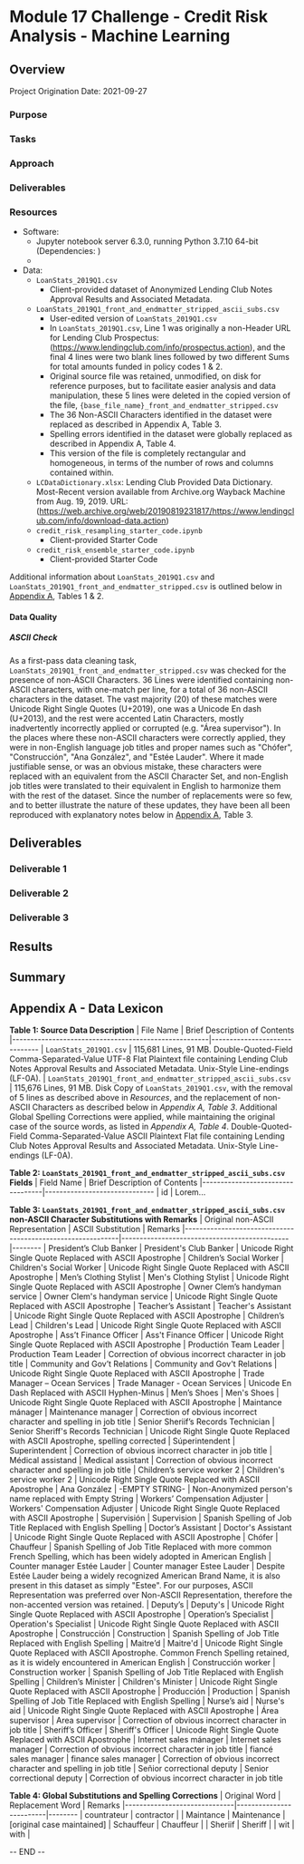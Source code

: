 # Module 17 Challenge - Credit Risk Analysis - Machine Learning

## Overview

Project Origination Date: 2021-09-27

### Purpose



### Tasks



### Approach



### Deliverables



### Resources

- Software:
	- Jupyter notebook server 6.3.0, running Python 3.7.10 64-bit (Dependencies: )
	- 
- Data:
	- `LoanStats_2019Q1.csv`
		- Client-provided dataset of Anonymized Lending Club Notes Approval Results and Associated Metadata.
	- `LoanStats_2019Q1_front_and_endmatter_stripped_ascii_subs.csv`
		- User-edited version of `LoanStats_2019Q1.csv`
		- In `LoanStats_2019Q1.csv`, Line 1 was originally a non-Header URL for Lending Club Prospectus: (https://www.lendingclub.com/info/prospectus.action), and the final 4 lines
		were two blank lines followed by two different Sums for total amounts funded in policy codes 1 & 2.
		- Original source file was retained, unmodified, on disk for reference purposes, but to facilitate easier analysis and data manipulation, these 5 lines were deleted in
		the copied version of the file, `{base_file_name}_front_and_endmatter_stripped.csv`
		- The 36 Non-ASCII Characters identified in the dataset were replaced as described in Appendix A, Table 3.
		- Spelling errors identified in the dataset were globally replaced as described in Appendix A, Table 4.
		- This version of the file is completely rectangular and homogeneous, in terms of the number of rows and columns contained within.
	- `LCDataDictionary.xlsx`: Lending Club Provided Data Dictionary. Most-Recent version available from Archive.org Wayback Machine from Aug. 19, 2019.
	URL: (https://web.archive.org/web/20190819231817/https://www.lendingclub.com/info/download-data.action)
	- `credit_risk_resampling_starter_code.ipynb`
		- Client-provided Starter Code
	- `credit_risk_ensemble_starter_code.ipynb`
		- Client-provided Starter Code
	  
Additional information about `LoanStats_2019Q1.csv` and `LoanStats_2019Q1_front_and_endmatter_stripped.csv` is outlined below in [Appendix A](#appendix-a---data-lexicon), Tables 1 & 2.
                                            
#### Data Quality                           

##### ASCII Check

As a first-pass data cleaning task, `LoanStats_2019Q1_front_and_endmatter_stripped.csv` was checked for the presence of non-ASCII Characters. 36 Lines were identified containing non-ASCII characters, with one-match per line, for a total of 36 non-ASCII characters in the dataset. The vast majority (20) of these matches were Unicode Right Single Quotes (U+2019), one was a Unicode En dash (U+2013), and the rest were accented Latin Characters, mostly inadvertently incorrectly applied or corrupted (e.g. "Área supervisor"). In the places where these non-ASCII characters were correctly applied, they were in non-English language job titles and proper names such as "Chófer", "Construcción", "Ana González", and "Estée Lauder". Where it made justifiable sense, or was an obvious mistake, these characters were replaced with an equivalent from the ASCII Character Set, and non-English job titles were translated to their equivalent in English to harmonize them with the rest of the dataset. Since the number of replacements were so few, and to better illustrate the nature of these updates, they have been all been reproduced with explanatory notes below in [Appendix A](#appendix-a---data-lexicon), Table 3.

## Deliverables

### Deliverable 1



### Deliverable 2



### Deliverable 3




## Results



## Summary


## Appendix A - Data Lexicon

**Table 1: Source Data Description**
| File Name                                            | Brief Description of Contents
|------------------------------------------------------|------------------------------
| `LoanStats_2019Q1.csv`                               | 115,681 Lines, 91 MB. Double-Quoted-Field Comma-Separated-Value UTF-8 Flat Plaintext file containing Lending Club Notes Approval Results and Associated Metadata. Unix-Style Line-endings (LF-0A).
| `LoanStats_2019Q1_front_and_endmatter_stripped_ascii_subs.csv`  | 115,676 Lines, 91 MB. Disk Copy of `LoanStats_2019Q1.csv`, with the removal of 5 lines as described above in *Resources*, and the replacement of non-ASCII Characters as described below in *Appendix A, Table 3*. Additional Global Spelling Corrections were applied, while maintaining the original case of the source words, as listed in *Appendix A, Table 4*. Double-Quoted-Field Comma-Separated-Value ASCII Plaintext Flat file containing Lending Club Notes Approval Results and Associated Metadata. Unix-Style Line-endings (LF-0A).

**Table 2: `LoanStats_2019Q1_front_and_endmatter_stripped_ascii_subs.csv` Fields**
| Field Name                       | Brief Description of Contents
|----------------------------------|------------------------------
| id                               | Lorem...

**Table 3: `LoanStats_2019Q1_front_and_endmatter_stripped_ascii_subs.csv` non-ASCII Character Substitutions with Remarks**
| Original non-ASCII Representation                          | ASCII Substitution                           | Remarks
|------------------------------------------------------------|----------------------------------------------|--------
| President’s Club Banker                                    | President's Club Banker                      | Unicode Right Single Quote Replaced with ASCII Apostrophe
| Children’s Social Worker                                   | Children's Social Worker                     | Unicode Right Single Quote Replaced with ASCII Apostrophe
| Men’s Clothing Stylist                                     | Men's Clothing Stylist                       | Unicode Right Single Quote Replaced with ASCII Apostrophe
| Owner  Clem’s handyman service                             | Owner  Clem's handyman service               | Unicode Right Single Quote Replaced with ASCII Apostrophe
| Teacher’s Assistant                                        | Teacher's Assistant                          | Unicode Right Single Quote Replaced with ASCII Apostrophe
| Children’s Lead                                            | Children's Lead                              | Unicode Right Single Quote Replaced with ASCII Apostrophe
| Ass’t Finance Officer                                      | Ass't Finance Officer                        | Unicode Right Single Quote Replaced with ASCII Apostrophe
| Productión Team Leader                                     | Production Team Leader                       | Correction of obvious incorrect character in job title
| Community and Gov’t Relations                              | Community and Gov't Relations                | Unicode Right Single Quote Replaced with ASCII Apostrophe
| Trade Manager – Ocean Services                             | Trade Manager - Ocean Services               | Unicode En Dash Replaced with ASCII Hyphen-Minus
| Men’s Shoes                                                | Men's Shoes                                  | Unicode Right Single Quote Replaced with ASCII Apostrophe
| Maintance mánager                                          | Maintenance manager                          | Correction of obvious incorrect character and spelling in job title
| Senior Sheriif’s Records Technician                        | Senior Sheriff's Records Technician          | Unicode Right Single Quote Replaced with ASCII Apostrophe, spelling corrected
| Súperintendent                                             | Superintendent                               | Correction of obvious incorrect character in job title
| Médical assistand                                          | Medical assistant                            | Correction of obvious incorrect character and spelling in job title
| Children’s service worker 2                                | Children's service worker 2                  | Unicode Right Single Quote Replaced with ASCII Apostrophe
| Ana González                                               | -EMPTY STRING-                               | Non-Anonymized person's name replaced with Empty String
| Workers’ Compensation Adjuster                             | Workers' Compensation Adjuster               | Unicode Right Single Quote Replaced with ASCII Apostrophe
| Supervisión                                                | Supervision                                  | Spanish Spelling of Job Title Replaced with English Spelling
| Doctor’s Assistant                                         | Doctor's Assistant                           | Unicode Right Single Quote Replaced with ASCII Apostrophe
| Chófer                                                     | Chauffeur                                    | Spanish Spelling of Job Title Replaced with more common French Spelling, which has been widely adopted in American English
| Counter manager Estée Lauder                               | Counter manager Estee Lauder                 | Despite Estée Lauder being a widely recognized American Brand Name, it is also present in this dataset as simply "Estee". For our purposes, ASCII Representation was preferred over Non-ASCII Representation, therefore the non-accented version was retained.
| Deputy’s                                                   | Deputy's                                     | Unicode Right Single Quote Replaced with ASCII Apostrophe
| Operation’s Specialist                                     | Operation's Specialist                       | Unicode Right Single Quote Replaced with ASCII Apostrophe
| Construcción                                               | Construction                                 | Spanish Spelling of Job Title Replaced with English Spelling
| Maitre’d                                                   | Maitre'd                                     | Unicode Right Single Quote Replaced with ASCII Apostrophe. Common French Spelling retained, as it is widely encountered in American English
| Construcción worker                                        | Construction worker                          | Spanish Spelling of Job Title Replaced with English Spelling
| Children’s Minister                                        | Children's Minister                          | Unicode Right Single Quote Replaced with ASCII Apostrophe
| Producción                                                 | Production                                   | Spanish Spelling of Job Title Replaced with English Spelling
| Nurse’s aid                                                | Nurse's aid                                  | Unicode Right Single Quote Replaced with ASCII Apostrophe
| Área supervisor                                            | Area supervisor                              | Correction of obvious incorrect character in job title
| Sheriff’s Officer                                          | Sheriff's Officer                            | Unicode Right Single Quote Replaced with ASCII Apostrophe
| Internet sales mánager                                     | Internet sales manager                       | Correction of obvious incorrect character in job title
| fiancé sales manager                                       | finance sales manager                        | Correction of obvious incorrect character and spelling in job title
| Señior correctional deputy                                 | Senior correctional deputy                   | Correction of obvious incorrect character in job title


**Table 4: Global Substitutions and Spelling Corrections**
| Original Word                | Replacement Word        | Remarks
|------------------------------|-------------------------|--------
| countrateur                  | contractor              |
| Maintance                    | Maintenance             | [original case maintained]
| Schauffeur                   | Chauffeur               |
| Sheriif                      | Sheriff                 |
| wit                          | with                    |

-- END --
